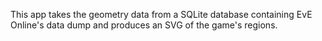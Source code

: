 This app takes the geometry data from a SQLite database containing EvE Online's data dump and produces an SVG of the game's regions.